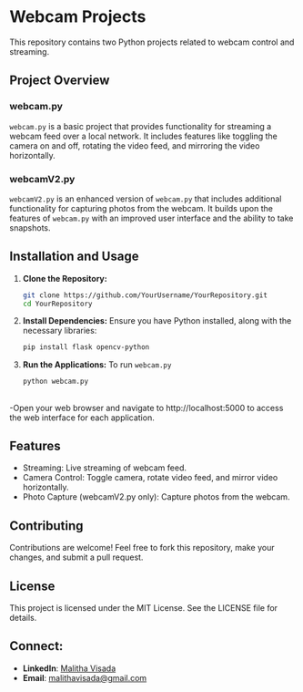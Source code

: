 # Webcam Projects

This repository contains two Python projects related to webcam control and streaming.

## Project Overview

### webcam.py

`webcam.py` is a basic project that provides functionality for streaming a webcam feed over a local network. It includes features like toggling the camera on and off, rotating the video feed, and mirroring the video horizontally.

### webcamV2.py

`webcamV2.py` is an enhanced version of `webcam.py` that includes additional functionality for capturing photos from the webcam. It builds upon the features of `webcam.py` with an improved user interface and the ability to take snapshots.

## Installation and Usage

1. **Clone the Repository:**
   ```bash
   git clone https://github.com/YourUsername/YourRepository.git
   cd YourRepository
2. **Install Dependencies:**
   Ensure you have Python installed, along with the necessary libraries:
   ```bash
   pip install flask opencv-python
   
4. **Run the Applications:**
    To run `webcam.py`
   ```bash
   python webcam.py
##
   -Open your web browser and navigate to http://localhost:5000 to access the web interface for each application.

## Features
- Streaming: Live streaming of webcam feed.
- Camera Control: Toggle camera, rotate video feed, and mirror video horizontally.
- Photo Capture (webcamV2.py only): Capture photos from the webcam.

## Contributing
Contributions are welcome! Feel free to fork this repository, make your changes, and submit a pull request.

## License
This project is licensed under the MIT License. See the LICENSE file for details.

## Connect:
- **LinkedIn**: [Malitha Visada](https://www.linkedin.com/in/malithavisada)
- **Email**: [malithavisada@gmail.com](mailto:malithavisada@gmail.com)

   
